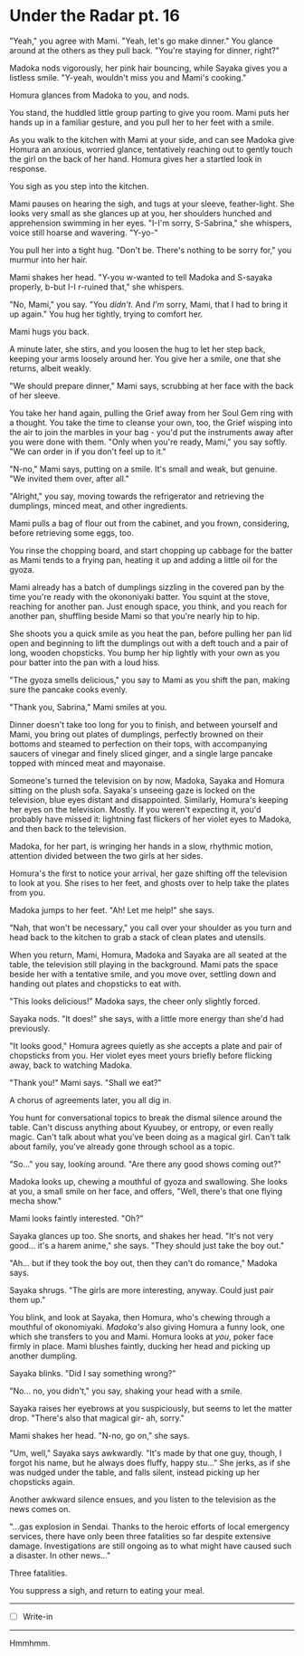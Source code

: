 # Under the Radar pt. 16

"Yeah," you agree with Mami. "Yeah, let's go make dinner." You glance around at the others as they pull back. "You're staying for dinner, right?"

Madoka nods vigorously, her pink hair bouncing, while Sayaka gives you a listless smile. "Y-yeah, wouldn't miss you and Mami's cooking."

Homura glances from Madoka to you, and nods.

You stand, the huddled little group parting to give you room. Mami puts her hands up in a familiar gesture, and you pull her to her feet with a smile.

As you walk to the kitchen with Mami at your side, and can see Madoka give Homura an anxious, worried glance, tentatively reaching out to gently touch the girl on the back of her hand. Homura gives her a startled look in response.

You sigh as you step into the kitchen.

Mami pauses on hearing the sigh, and tugs at your sleeve, feather-light. She looks very small as she glances up at you, her shoulders hunched and apprehension swimming in her eyes. "I-I'm sorry, S-Sabrina," she whispers, voice still hoarse and wavering. "Y-yo-"

You pull her into a tight hug. "Don't be. There's nothing to be sorry for," you murmur into her hair.

Mami shakes her head. "Y-you w-wanted to tell Madoka and S-sayaka properly, b-but I-I r-ruined that," she whispers.

"No, Mami," you say. "You *didn't*. And *I'm* sorry, Mami, that I had to bring it up again." You hug her tightly, trying to comfort her.

Mami hugs you back.

A minute later, she stirs, and you loosen the hug to let her step back, keeping your arms loosely around her. You give her a smile, one that she returns, albeit weakly.

"We should prepare dinner," Mami says, scrubbing at her face with the back of her sleeve.

You take her hand again, pulling the Grief away from her Soul Gem ring with a thought. You take the time to cleanse your own, too, the Grief wisping into the air to join the marbles in your bag - you'd put the instruments away after you were done with them. "Only when you're ready, Mami," you say softly. "We can order in if you don't feel up to it."

"N-no," Mami says, putting on a smile. It's small and weak, but genuine. "We invited them over, after all."

"Alright," you say, moving towards the refrigerator and retrieving the dumplings, minced meat, and other ingredients.

Mami pulls a bag of flour out from the cabinet, and you frown, considering, before retrieving some eggs, too.

You rinse the chopping board, and start chopping up cabbage for the batter as Mami tends to a frying pan, heating it up and adding a little oil for the gyoza.

Mami already has a batch of dumplings sizzling in the covered pan by the time you're ready with the okononiyaki batter. You squint at the stove, reaching for another pan. Just enough space, you think, and you reach for another pan, shuffling beside Mami so that you're nearly hip to hip.

She shoots you a quick smile as you heat the pan, before pulling her pan lid open and beginning to lift the dumplings out with a deft touch and a pair of long, wooden chopsticks. You bump her hip lightly with your own as you pour batter into the pan with a loud hiss.

"The gyoza smells delicious," you say to Mami as you shift the pan, making sure the pancake cooks evenly.

"Thank you, Sabrina," Mami smiles at you.

Dinner doesn't take too long for you to finish, and between yourself and Mami, you bring out plates of dumplings, perfectly browned on their bottoms and steamed to perfection on their tops, with accompanying saucers of vinegar and finely sliced ginger, and a single large pancake topped with minced meat and mayonaise.

Someone's turned the television on by now, Madoka, Sayaka and Homura sitting on the plush sofa. Sayaka's unseeing gaze is locked on the television, blue eyes distant and disappointed. Similarly, Homura's keeping her eyes on the television. Mostly. If you weren't expecting it, you'd probably have missed it: lightning fast flickers of her violet eyes to Madoka, and then back to the television.

Madoka, for her part, is wringing her hands in a slow, rhythmic motion, attention divided between the two girls at her sides.

Homura's the first to notice your arrival, her gaze shifting off the television to look at you. She rises to her feet, and ghosts over to help take the plates from you.

Madoka jumps to her feet. "Ah! Let me help!" she says.

"Nah, that won't be necessary," you call over your shoulder as you turn and head back to the kitchen to grab a stack of clean plates and utensils.

When you return, Mami, Homura, Madoka and Sayaka are all seated at the table, the television still playing in the background. Mami pats the space beside her with a tentative smile, and you move over, settling down and handing out plates and chopsticks to eat with.

"This looks delicious!" Madoka says, the cheer only slightly forced.

Sayaka nods. "It does!" she says, with a little more energy than she'd had previously.

"It looks good," Homura agrees quietly as she accepts a plate and pair of chopsticks from you. Her violet eyes meet yours briefly before flicking away, back to watching Madoka.

"Thank you!" Mami says. "Shall we eat?"

A chorus of agreements later, you all dig in.

You hunt for conversational topics to break the dismal silence around the table. Can't discuss anything about Kyuubey, or entropy, or even really magic. Can't talk about what you've been doing as a magical girl. Can't talk about family, you've already gone through school as a topic.

"So..." you say, looking around. "Are there any good shows coming out?"

Madoka looks up, chewing a mouthful of gyoza and swallowing. She looks at you, a small smile on her face, and offers, "Well, there's that one flying mecha show."

Mami looks faintly interested. "Oh?"

Sayaka glances up too. She snorts, and shakes her head. "It's not very good... it's a harem anime," she says. "They should just take the boy out."

"Ah... but if they took the boy out, then they can't do romance," Madoka says.

Sayaka shrugs. "The girls are more interesting, anyway. Could just pair them up."

You blink, and look at Sayaka, then Homura, who's chewing through a mouthful of okonomiyaki. *Madoka's* also giving Homura a funny look, one which she transfers to you and Mami. Homura looks at *you*, poker face firmly in place. Mami blushes faintly, ducking her head and picking up another dumpling.

Sayaka blinks. "Did I say something wrong?"

"No... no, you didn't," you say, shaking your head with a smile.

Sayaka raises her eyebrows at you suspiciously, but seems to let the matter drop. "There's also that magical gir- ah, sorry."

Mami shakes her head. "N-no, go on," she says.

"Um, well," Sayaka says awkwardly. "It's made by that one guy, though, I forgot his name, but he always does fluffy, happy stu..." She jerks, as if she was nudged under the table, and falls silent, instead picking up her chopsticks again.

Another awkward silence ensues, and you listen to the television as the news comes on.

"...gas explosion in Sendai. Thanks to the heroic efforts of local emergency services, there have only been three fatalities so far despite extensive damage. Investigations are still ongoing as to what might have caused such a disaster. In other news..."

Three fatalities.

You suppress a sigh, and return to eating your meal.

---

- [ ] Write-in

---

Hmmhmm.
